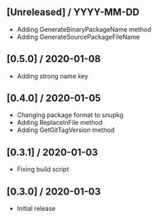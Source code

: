 ## [Unreleased] / YYYY-MM-DD
- Adding GenerateBinaryPackageName method
- Adding GenerateSourcePackageFileName

## [0.5.0] / 2020-01-08
- Adding strong name key

## [0.4.0] / 2020-01-05
- Changing package format to snupkg
- Adding ReplaceInFile method
- Adding GetGitTagVersion method

## [0.3.1] / 2020-01-03
- Fixing build script

## [0.3.0] / 2020-01-03
- Initial release